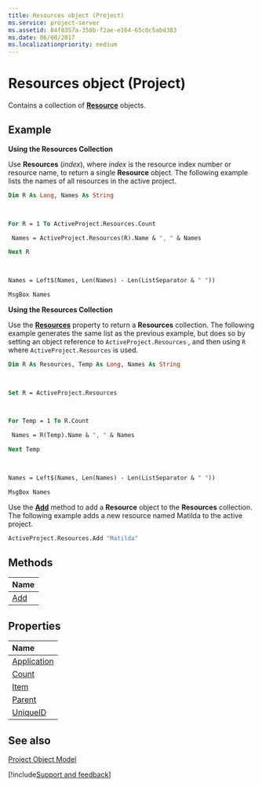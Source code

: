 ```yaml
---
title: Resources object (Project)
ms.service: project-server
ms.assetid: 84f8357a-358b-f2ae-e164-65c0c5abd383
ms.date: 06/08/2017
ms.localizationpriority: medium
---
```



# Resources object (Project)

Contains a collection of **[Resource](Project.Resource.md)** objects.


## Example

 **Using the Resources Collection**

Use **Resources** (_index_), where _index_ is the resource index number or resource name, to return a single **Resource** object. The following example lists the names of all resources in the active project.




```vb
Dim R As Long, Names As String 

 

For R = 1 To ActiveProject.Resources.Count 

 Names = ActiveProject.Resources(R).Name & ", " & Names 

Next R 

 

Names = Left$(Names, Len(Names) - Len(ListSeparator & " ")) 

MsgBox Names
```

 **Using the Resources Collection**

Use the **[Resources](./Project.Project.Resources.md)** property to return a **Resources** collection. The following example generates the same list as the previous example, but does so by setting an object reference to `ActiveProject.Resources` , and then using `R` where `ActiveProject.Resources` is used.




```vb
Dim R As Resources, Temp As Long, Names As String 

 

Set R = ActiveProject.Resources 

 

For Temp = 1 To R.Count 

 Names = R(Temp).Name & ", " & Names 

Next Temp 

 

Names = Left$(Names, Len(Names) - Len(ListSeparator & " ")) 

MsgBox Names
```

Use the **[Add](./Project.Resources.Add.md)** method to add a **Resource** object to the **Resources** collection. The following example adds a new resource named Matilda to the active project.




```vb
ActiveProject.Resources.Add "Matilda"
```


## Methods



|Name|
|:-----|
|[Add](./Project.Resources.Add.md)|

## Properties



|Name|
|:-----|
|[Application](./Project.Resources.Application.md)|
|[Count](./Project.Resources.Count.md)|
|[Item](./Project.Resources.Item.md)|
|[Parent](./Project.Resources.Parent.md)|
|[UniqueID](./Project.Resources.UniqueID.md)|

## See also


[Project Object Model](../project/Concepts/project-object-model.md)

[!include[Support and feedback](~/includes/feedback-boilerplate.md)]